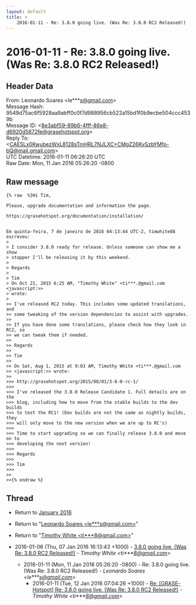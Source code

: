 ```yaml
---
layout: default
title: >
    2016-01-11 - Re: 3.8.0 going live. (Was Re: 3.8.0 RC2 Released!)
---
```


# 2016-01-11 - Re: 3.8.0 going live. (Was Re: 3.8.0 RC2 Released!)

## Header Data

From: Leonardo Soares \<le***s@gmail.com\><br>
Message Hash: 9549d75ac6f5928aa9abff0c0f7d988956cb522a15bd1f0b9ecbe504ccc4539b<br>
Message ID: \<8e3abf59-89b6-4fff-86e8-d6920d5872fe@grasehotspot.org\><br>
Reply To: \<CAESLx0KwubezWxL8128sTmHRL7NJLXC+CMgZ26KvSzbYMfo-bQ@mail.gmail.com\><br>
UTC Datetime: 2016-01-11 06:26:20 UTC<br>
Raw Date: Mon, 11 Jan 2016 05:26:20 -0800<br>

## Raw message

```
{% raw  %}Hi Tim,

Please, upgrade documentation and information the page.

https://grasehotspot.org/documentation/installation/


Em quinta-feira, 7 de janeiro de 2016 04:13:44 UTC-2, timwhite88 escreveu:
>
> I consider 3.8.0 ready for release. Unless someone can show me a show 
> stopper I'll be releasing it by this weekend.
>
> Regards
>
> Tim
> On Oct 21, 2015 6:25 AM, "Timothy White" <ti***.@gmail.com <javascript:>> 
> wrote:
>
>> I've released RC2 today. This includes some updated translations, and 
>> some tweaking of the version dependencies to assist with upgrades.
>>
>> If you have done some translations, please check how they look in RC2, so 
>> we can tweak them if needed.
>>
>> Regards
>>
>> Tim
>>
>> On Sat, Aug 1, 2015 at 9:03 AM, Timothy White <ti***.@gmail.com 
>> <javascript:>> wrote:
>>
>>> http://grasehotspot.org/2015/08/01/3-8-0-rc-1/
>>>
>>> I've released the 3.8.0 Release Candidate 1. Full details are on the
>>> blog, including how to move from the stable builds to the dev builds
>>> to test the RC1! (Dev builds are not the same as nightly builds, they
>>> will only move to the new version when we are up to RC's)
>>>
>>> Time to start upgrading so we can finally release 3.8.0 and move on to
>>> developing the next version!
>>>
>>> Regards
>>>
>>> Tim
>>>
>>
>>{% endraw %}
```

## Thread

+ Return to [January 2016](/archive/2016/01)

+ Return to "[Leonardo Soares <le***s<span>@</span>gmail.com>](/authors/le___s_at_gmail_com)"
+ Return to "[Timothy White <ti***8<span>@</span>gmail.com>](/authors/ti___8_at_gmail_com)"

+ 2016-01-06 (Thu, 07 Jan 2016 16:13:43 +1000) - [3.8.0 going live. (Was Re: 3.8.0 RC2 Released!)](/archive/2016/01/1278d35fcd3cf42d9d9d3da0cca4ace54838ddaa0c2fc41850d66f89e3b3e4b8) - _Timothy White \<ti***8@gmail.com\>_
  + 2016-01-11 (Mon, 11 Jan 2016 05:26:20 -0800) - Re: 3.8.0 going live. (Was Re: 3.8.0 RC2 Released!) - _Leonardo Soares \<le***s@gmail.com\>_
    + 2016-01-11 (Tue, 12 Jan 2016 07:04:26 +1000) - [Re: [GRASE-Hotspot] Re: 3.8.0 going live. (Was Re: 3.8.0 RC2 Released!)](/archive/2016/01/f696848756b99b62785b0e0dceaaeeb92f0809c0118caed3db029c9f3e1cc132) - _Timothy White \<ti***8@gmail.com\>_

